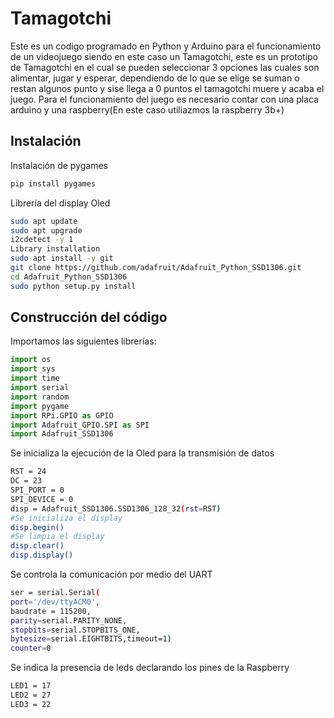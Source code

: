 # Tamagotchi
Este es un codigo programado en Python y Arduino para el funcionamiento de un videojuego siendo en este caso un Tamagotchi, este es un prototipo de Tamagotchi en el cual se pueden seleccionar 3 opciones las cuales son alimentar, jugar y esperar, dependiendo de lo que se elige se suman o restan algunos punto y sise llega a 0 puntos el tamagotchi muere y acaba el juego.
Para el funcionamiento del juego es necesario contar con una placa arduino y una raspberry(En este caso utiliazmos la raspberry 3b+)

## Instalación

Instalación de pygames
```sh
pip install pygames
```
Librería del display Oled
```sh
sudo apt update
sudo apt upgrade
i2cdetect -y 1
Library installation
sudo apt install -y git
git clone https://github.com/adafruit/Adafruit_Python_SSD1306.git
cd Adafruit_Python_SSD1306
sudo python setup.py install
```
## Construcción del código

Importamos las siguientes librerías:
```python
import os
import sys
import time
import serial
import random
import pygame
import RPi.GPIO as GPIO
import Adafruit_GPIO.SPI as SPI
import Adafruit_SSD1306
```
Se inicializa la ejecución de la Oled para la transmisión de datos
```sh
RST = 24
DC = 23
SPI_PORT = 0
SPI_DEVICE = 0
disp = Adafruit_SSD1306.SSD1306_128_32(rst=RST)
#Se inicializa el display
disp.begin()
#Se limpia el display
disp.clear()
disp.display()
```
Se controla la comunicación por medio del UART
```sh
ser = serial.Serial(
port='/dev/ttyACM0',
baudrate = 115200,
parity=serial.PARITY_NONE,
stopbits=serial.STOPBITS_ONE,
bytesize=serial.EIGHTBITS,timeout=1)
counter=0
```
Se indica la presencia de leds declarando los pines de la Raspberry
```sh
LED1 = 17
LED2 = 27
LED3 = 22
